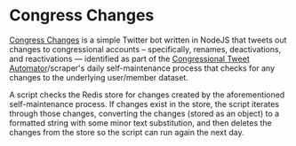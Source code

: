 # Congress Changes

[Congress Changes](https://www.twitter.com/congresschanges) is a simple Twitter bot written in NodeJS that tweets out changes to congressional accounts – specifically, renames, deactivations, and reactivations — identified as part of the [Congressional Tweet Automator](https://github.com/alexlitel/congresstweets-automator)/scraper's daily self-maintenance process that checks for any changes to the underlying user/member dataset. 

A script checks the Redis store for changes created by the aforementioned self-maintenance process. If changes exist in the store, the script iterates through those changes, converting the changes (stored as an object) to a formatted string with some minor text substitution, and then deletes the changes from the store so the script can run again the next day.